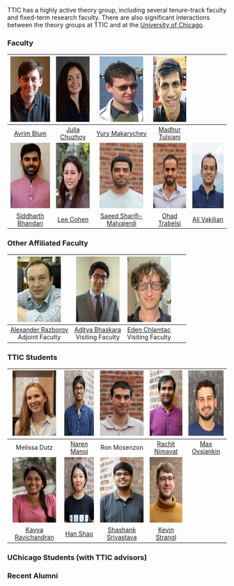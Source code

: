TTIC has a highly active theory group, including several tenure-track faculty and fixed-term research faculty. There are also significant interactions between the theory groups at TTIC and at the [University of Chicago](http://theory.cs.uchicago.edu).




### Faculty

|   <img src="pictures/avrim.jpg" height="150" width="100">    | <img src="pictures/julia.jpg" height="150" width="100"> |    <img src="pictures/yury.jpg" height="150" width="100">    |  <img src="pictures/madhur.jpg" height="150" width="100">   |                                                       |
| :----------------------------------------------------------: | :-----------------------------------------------------: | :----------------------------------------------------------: | :---------------------------------------------------------: | :---------------------------------------------------: |
|         [Avrim Blum](https://home.ttic.edu/~avrim/)          |     [Julia Chuzhoy](https://home.ttic.edu/~cjulia/)     |       [Yury Makarychev](https://home.ttic.edu/~yury/)        |     [Madhur Tulsiani](https://home.ttic.edu/~madhurt/)      |                                                       |
| <img src="pictures/siddharth.jpg" height="150" width="100">  |  <img src="pictures/lee.jpg" height="150" width="100">  |   <img src="pictures/saeed.jpg" height="150" width="100">    |   <img src="pictures/ohad.jpg" height="150" width="100">    | <img src="pictures/ali.jpg" height="150" width="100"> |
| [Siddharth Bhandari](https://sites.google.com/view/siddharth-bhandari/) |   [Lee Cohen](https://sites.google.com/view/leecohen)   | [Saeed Sharifi-Malvajerdi](https://sites.google.com/view/saeedsh/home) | [Ohad Trabelsi](https://sites.google.com/view/ohadtrabelsi) |    [Ali Vakilian](https://www.mit.edu/~vakilian/)     |



### Other Affiliated Faculty

|  <img src="pictures/razborov.jpg" height="150" width="100">  |  <img src="pictures/bhaskara.jpg" height="150" width="100">  |  <img src="pictures/chlamtac.jpg" height="150" width="100">  |      |      |
| :----------------------------------------------------------: | :----------------------------------------------------------: | :----------------------------------------------------------: | :--: | :--: |
| [Alexander Razborov](http://people.cs.uchicago.edu/~razborov/) <br> Adjoint Faculty | [Aditya Bhaskara](https://users.cs.utah.edu/~bhaskara/) <br> Visiting Faculty | [Eden Chlamtac](https://www.cs.bgu.ac.il/~chlamtac/)<br> Visiting Faculty |      |      |



### TTIC Students

|    <img src="pictures/dutz.jpg" height="150" width="100">    | <img src="pictures/manoj.jpg" height="150" width="100"> |  <img src="pictures/mosenzon.jpg" height="150" width="100">  | <img src="pictures/nimavat.jpg" height="150" width="100"> | <img src="pictures/ovsiankin.jpg" height="150" width="100"> |
| :----------------------------------------------------------: | :-----------------------------------------------------: | :----------------------------------------------------------: | :-------------------------------------------------------: | :---------------------------------------------------------: |
|                         Melissa Dutz                         |         [Naren Manoj](https://www.nsmanoj.com)          |                         Ron Mosenzon                         |     [Rachit Nimavat](https://home.ttic.edu/~nimavat/)     |             [Max Ovsiankin](https://maxov.org)              |
| <img src="pictures/ravichandran.jpg" height="150" width="100"> | <img src="pictures/shao.jpg" height="150" width="100">  | <img src="pictures/srivastava.jpg" height="150" width="100"> | <img src="pictures/stangl.jpg" height="150" width="100">  |                                                             |
|      [Kavya Ravichandran](https://kavyar314.github.io)       |    [Han Shao](https://sites.google.com/view/hanshao)    | [Shashank Srivastava](https://sites.google.com/view/shashanks) |     [Kevin Strangl](https://home.ttic.edu/~kstangl/)      |                                                             |

### 

### UChicago Students (with TTIC advisors)



### Recent Alumni





